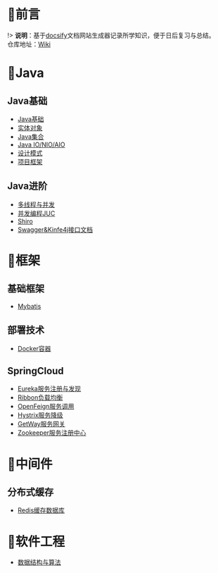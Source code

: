 # 📢前言

!> **说明**：基于[docsify](https://docsify.js.org/#/zh-cn/?id=docsify)文档网站生成器记录所学知识，便于日后复习与总结。<br>仓库地址：[Wiki](https://github.com/xuliyaheizi/docsify_wiki)

# 🎯Java

## Java基础
* [Java基础](/Java/语法基础)
* [实体对象](/Java/实体对象(Bean))
* [Java集合](/Java/集合)
* [Java IO/NIO/AIO](/Java/IO_Nio_Aio)
* [设计模式](/Java/设计模式)
* [项目框架](/Java/项目框架)

## Java进阶
* [多线程与并发](/Java/多线程与并发)
* [并发编程JUC](/Java/并发编程JUC)
* [Shiro](/Java/Shiro)
* [Swagger&Kinfe4j接口文档](/Java/Swagger%26Kinfe4j)

# 🥊框架

## 基础框架
* [Mybatis](/Java/Mybatis)

## 部署技术

- [Docker容器](/框架/Docker)

## SpringCloud

* [Eureka服务注册与发现](/框架/Eureka.md)
* [Ribbon负载均衡](/框架/Ribbon.md)
* [OpenFeign服务调用](/框架/OpenFeign.md)
* [Hystrix服务降级](/框架/Hystrix.md)
* [GetWay服务网关](/框架/GetWay.md)
* [Zookeeper服务注册中心](/框架/Zookeeper.md)

# 🍳中间件

## 分布式缓存
- [Redis缓存数据库](/框架/Redis.md)

# 🧸软件工程

- [数据结构与算法](/软件工程/数据结构与算法)
